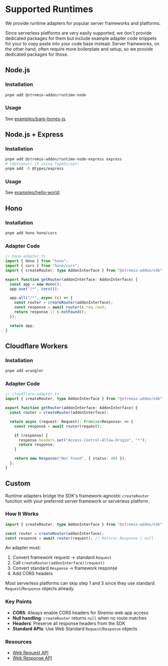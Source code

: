 # Supported Runtimes

We provide runtime adapters for popular server frameworks and platforms.

Since serverless platforms are very easily supported, we don't provide dedicated packages for them but include example adapter code snippets for your to copy paste into your code base instead. Server frameworks, on the other hand, often require more boilerplate and setup, so we provide dedicated packages for those.

## Node.js

### Installation

```bash
pnpm add @stremio-addon/runtime-node
```

### Usage

See [examples/bare-bones-js](../examples/bare-bones-js/).

## Node.js + Express

### Installation

```bash
pnpm add @stremio-addon/runtime-node-express express
# (Optional) if using TypeScript:
pnpm add -D @types/express
```

### Usage

See [examples/hello-world](../examples/hello-world/).

## Hono

### Installation

```bash
pnpm add hono hono/cors
```

### Adapter Code

```typescript
// hono-adapter.ts
import { Hono } from "hono";
import { cors } from "hono/cors";
import { createRouter, type AddonInterface } from "@stremio-addon/sdk";

export function getRouter(addonInterface: AddonInterface) {
  const app = new Hono();
  app.use("/*", cors());

  app.all("/*", async (c) => {
    const router = createRouter(addonInterface);
    const response = await router(c.req.raw);
    return response || c.notFound();
  });

  return app;
}
```

## Cloudflare Workers

### Installation

```bash
pnpm add wrangler
```

### Adapter Code

```typescript
// cloudflare-adapter.ts
import { createRouter, type AddonInterface } from "@stremio-addon/sdk";

export function getRouter(addonInterface: AddonInterface) {
  const router = createRouter(addonInterface);

  return async (request: Request): Promise<Response> => {
    const response = await router(request);

    if (response) {
      response.headers.set("Access-Control-Allow-Origin", "*");
      return response;
    }

    return new Response("Not Found", { status: 404 });
  };
}
```

## Custom

Runtime adapters bridge the SDK's framework-agnostic `createRouter` function with your preferred server framework or serverless platform.

### How It Works

```typescript
import { createRouter, type AddonInterface } from "@stremio-addon/sdk";

const router = createRouter(addonInterface);
const response = await router(request); // Returns Response | null
```

An adapter must:

1. Convert framework request -> standard `Request`
2. Call `createRouter(addonInterface)(request)`
3. Convert standard `Response` -> framework response
4. Add CORS headers

Most serverless platforms can skip step 1 and 3 since they use standard `Request`/`Response` objects already.

### Key Points

- **CORS**: Always enable CORS headers for Stremio web app access
- **Null handling**: `createRouter` returns `null` when no route matches
- **Headers**: Preserve all response headers from the SDK
- **Standard APIs**: Use Web Standard `Request`/`Response` objects

### Resources

- [Web Request API](https://developer.mozilla.org/en-US/docs/Web/API/Request)
- [Web Response API](https://developer.mozilla.org/en-US/docs/Web/API/Response)
